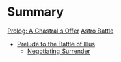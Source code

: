 # Summary

[Prolog: A Ghastral's Offer](./prolog.md)
[Astro Battle](./title.md)

- [Prelude to the Battle of Illus](./part1.md)
  - [Negotiating Surrender](./part1/negotiating_surrender.md)
